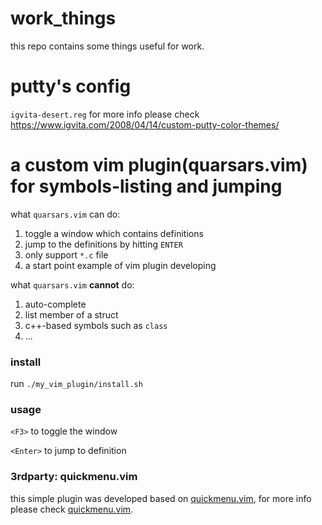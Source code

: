 # work_things
this repo contains some things useful for work.

# putty's config
  `igvita-desert.reg`
  for more info please check https://www.igvita.com/2008/04/14/custom-putty-color-themes/

# a custom vim plugin(quarsars.vim) for symbols-listing and jumping
  what `quarsars.vim` can do: 
  1. toggle a window which contains definitions
  2. jump to the definitions by hitting `ENTER`
  3. only support `*.c` file
  4. a start point example of vim plugin developing
  
  what `quarsars.vim` <B>cannot</B> do:
  1. auto-complete
  2. list member of a struct
  3. c++-based symbols such as `class`
  4. ...
  
###  install
  run `./my_vim_plugin/install.sh`
  
###  usage
  `<F3>` to toggle the window
 
  `<Enter>` to jump to definition
  
  
###  3rdparty: quickmenu.vim
  this simple plugin was developed based on [quickmenu.vim](https://github.com/skywind3000/quickmenu.vim), for more info please check [quickmenu.vim](https://github.com/skywind3000/quickmenu.vim).
